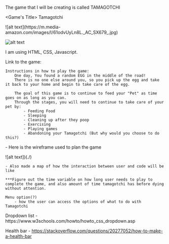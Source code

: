 
The game that I will be creating is called TAMAGOTCHI

<Game's Title> Tamagotchi

<Screentshots>
![alt text](https://m.media-amazon.com/images/I/61odvUyLn8L._AC_SX679_.jpg)

![alt text](https://twitter.com/lord_arse/status/1369422271115362305)

<Technologies Used> I am using HTML, CSS, Javascript.

<Getting Started>
    Link to the game: 


    Instructions in how to play the game:
        One day, You found a random EGG in the middle of the road!
        There is no one else around you, so you pick up the egg and take it back to your home and begin to take care of the egg.

        The goal of this game is to continue to feed your "Pet" as time goes on as long as you can. 
        Through the stages, you will need to continue to take care of your pet by:
            - Feeding Food
            - Sleeping
            - Cleaning up after they poop
            - Exercising
            - Playing games
            - Abandoning your Tamagotchi (But why would you choose to do this?)




<Next Steps>
    - Here is the wireframe used to plan the game

![alt text])(./)
    
    - Also made a map of how the interaction between user and code will be like

    ***Figure out the time variable on how long user needs to play to complete the game, and also amount of time tamagotchi has before dying without attention.

    Menu option(?)
        - how the user can access the options of what to do with Tamagotchi




<Credit goes to>
Dropdown list - https://www.w3schools.com/howto/howto_css_dropdown.asp

Health bar - https://stackoverflow.com/questions/20277052/how-to-make-a-health-bar


